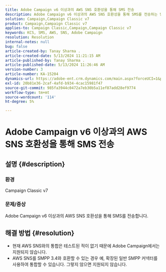 ```yaml
---
title: Adobe Campaign v6 이상과의 AWS SNS 호환성을 통해 SMS 전송
description: Adobe Campaign v6 이상과의 AWS SNS 호환성을 통해 SMS를 전송하는 방법에 대해 알아봅니다.
solution: Campaign,Campaign Classic v7
product: Campaign,Campaign Classic v7
applies-to: Campaign Classic,Campaign,Campaign Classic v7
keywords: KCS, SMS, AWS, SNS, Adobe Campaign
resolution: Resolution
internal-notes: null
bug: false
article-created-by: Tanay Sharma .
article-created-date: 5/13/2024 11:21:15 AM
article-published-by: Tanay Sharma .
article-published-date: 5/13/2024 11:26:46 AM
version-number: 3
article-number: KA-15204
dynamics-url: https://adobe-ent.crm.dynamics.com/main.aspx?forceUCI=1&pagetype=entityrecord&etn=knowledgearticle&id=551818e7-1a11-ef11-9f8a-6045bd02b206
exl-id: 20b81e36-2caf-4afd-b934-4cac15981f47
source-git-commit: 985fa3944c0472a7eb30b5a11ef87add28ef9774
workflow-type: tm+mt
source-wordcount: '114'
ht-degree: 5%

---
```


# Adobe Campaign v6 이상과의 AWS SNS 호환성을 통해 SMS 전송

## 설명 {#description}


### 환경

Campaign Classic v7

### 문제/증상

Adobe Campaign v6 이상과의 AWS SNS 호환성을 통해 SMS를 전송합니다.


## 해결 방법 {#resolution}


- 현재 AWS SNS와의 통합은 테스트된 적이 없기 때문에 Adobe Campaign에서는 지원되지 않습니다.
- AWS SNS를 SMPP 3.4와 호환할 수 있는 경우 예, 확장된 일반 SMPP 커넥터를 사용하여 통합할 수 있습니다. 그렇지 않으면 지원되지 않습니다.
